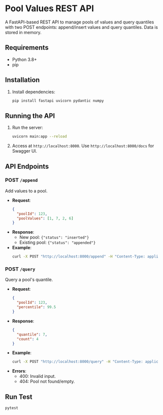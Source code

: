 # Pool Values REST API

A FastAPI-based REST API to manage pools of values and query quantiles with two POST endpoints: append/insert values and query quantiles. Data is stored in memory.

## Requirements
- Python 3.8+
- pip

## Installation
1. Install dependencies:
   ```bash
   pip install fastapi uvicorn pydantic numpy
   ```

## Running the API
1. Run the server:
   ```bash
   uvicorn main:app --reload
   ```
2. Access at `http://localhost:8000`. Use `http://localhost:8000/docs` for Swagger UI.

## API Endpoints

### POST `/append`
Add values to a pool.

- **Request**:
  ```json
  {
    "poolId": 123,
    "poolValues": [1, 7, 2, 6]
  }
  ```
- **Response**:
  - New pool: `{"status": "inserted"}`
  - Existing pool: `{"status": "appended"}`
- **Example**:
  ```bash
  curl -X POST "http://localhost:8000/append" -H "Content-Type: application/json" -d '{"poolId": 123, "poolValues": [1, 7, 2, 6]}'
  ```

### POST `/query`
Query a pool's quantile.

- **Request**:
  ```json
  {
    "poolId": 123,
    "percentile": 99.5
  }
  ```
- **Response**:
  ```json
  {
    "quantile": 7,
    "count": 4
  }
  ```
- **Example**:
  ```bash
  curl -X POST "http://localhost:8000/query" -H "Content-Type: application/json" -d '{"poolId": 123, "percentile": 99.5}'
  ```
- **Errors**:
  - 400: Invalid input.
  - 404: Pool not found/empty.

## Run Test
```bash
pytest
```
